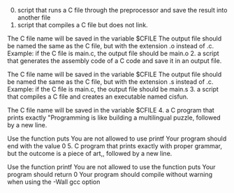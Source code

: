0. script that runs a C file through the preprocessor and save the result into another file
1. script that compiles a C file but does not link.

The C file name will be saved in the variable $CFILE
The output file should be named the same as the C file, but with the extension .o instead of .c.
Example: if the C file is main.c, the output file should be main.o
2. a script that generates the assembly code of a C code and save it in an output file.

The C file name will be saved in the variable $CFILE
The output file should be named the same as the C file, but with the extension .s instead of .c.
Example: if the C file is main.c, the output file should be main.s
3. a script that compiles a C file and creates an executable named cisfun.

The C file name will be saved in the variable $CFILE
4. a C program that prints exactly "Programming is like building a multilingual puzzle, followed by a new line.

Use the function puts
You are not allowed to use printf
Your program should end with the value 0
5. C program that prints exactly with proper grammar, but the outcome is a piece of art,, followed by a new line.

Use the function printf
You are not allowed to use the function puts
Your program should return 0
Your program should compile without warning when using the -Wall gcc option
